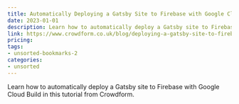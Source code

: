 ```yaml
---
title: Automatically Deploying a Gatsby Site to Firebase with Google Cloud Build (CI | CD)
date: 2023-01-01
description: Learn how to automatically deploy a Gatsby site to Firebase with Google Cloud Build in this tutorial from Crowdform.
link: https://www.crowdform.co.uk/blog/deploying-a-gatsby-site-to-firebase-with-google-cloud-build
pricing: 
tags: 
- unsorted-bookmarks-2 
categories: 
- unsorted 
---
```


Learn how to automatically deploy a Gatsby site to Firebase with Google Cloud Build in this tutorial from Crowdform.